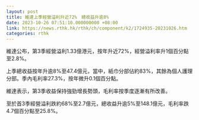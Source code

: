 ```yaml
---
layout: post
title: 維達上季經營溢利升近72%　總收益升逾8%
date: 2023-10-26 07:51:10.000000000 +08:00
link: https://news.rthk.hk/rthk/ch/component/k2/1724935-20231026.htm
categories: rthk
---
```


維達公布，第3季經營溢利1.33億港元，按年升近72%，經營溢利率升1個百分點至2.8%。

上季總收益按年升逾8%至47.4億元，當中，紙巾分部佔約83%，其餘為個人護理分部。季內毛利率27.3%，按年微升0.1個百分點。

維達表示，第3季收益保持強勁增長勢頭，毛利率按季度逐漸有所改善。

至於首3季經營溢利跌約68%至2.7億元，總收益升逾5%至148.1億元，毛利率跌4.7個百分點至25.8%。
